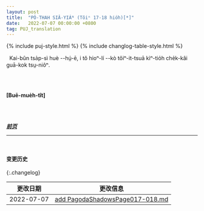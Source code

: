 ```yaml
---
layout: post
title:  "PÓ-THAH SIÂ-YIÁᴺ (Tŏiⁿ 17-18 hio̍h)[*]"
date:   2022-07-07 00:00:00 +0800
tag: PUJ_translation
---
```


{% include puj-style.html %}
{% include changlog-table-style.html %}

<!-- When Kai Bun was fourteen, he for the first time saw a foreign lady in his village. -->
&nbsp;&nbsp;Kai-bûn tsa̍p-sì huè &#x002D;&#x002D;hṳ́-ē, i tŏ hioⁿ-lí &#x002D;&#x002D;kò tŏiⁿ-it-tsuā kìⁿ-tio̍h che̍k-kâi guā-kok tsṳ-niôⁿ.
<!-- Some of the children screamed and hid when they saw her; but a great many more followed her to the house where she sat down, and gazed at her with wide-open eyes, while she talked and answered questions. -->
<!-- She had blue eyes and brown hair, and looked very strange to them. -->
<!-- Some of them asked her if she was born with blue eyes, or whether her eyes had faded out; -->
<!-- some asked her if she could see at all; -->
<!-- and others asked if with such eyes she could see through a wall. -->
<!-- Some asked if all the people in the country she came from had red hair; -->
<!-- and some, if she painted her hands, as well as her face, to make them white. -->
<!-- Some wanted to know if there were rice and potatoes and trees in her country; -->
<!-- and some inquired whether her country was farther off than the one where all the inhabitan were women, and if it were really true that there were countries and people at the bottom of the sea. -->
<!-- Another, who had heard of Great Britain, remarked that in Western lands they had women for their rulers. -->
<!-- She had some books with her, and as Kai Bun could read, she lent him one, promising to make him a present of another when he should have read the first all through. -->

<!-- ***[Tŏiⁿ 2 chioⁿ liáu.]*** -->

<br>

<br>

**[Buē-mue̍h-tît]**

<br>

<br>

***[前页](PagodaShadowsPage016.html)***
<!-- ***[后页](PagodaShadowsPage019.html)*** -->


---
<br>

#### 变更历史

{:.changelog}

| 更改日期 | 更改信息 |
| --- | --- |
| 2022-07-07 | <a href="https://github.com/DonAnthonyLee/DonAnthonyLee.github.io/commit/770334c704ca2d94a6dd49120723861bcf363d24" target="_blank">add PagodaShadowsPage017-018.md</a> |

